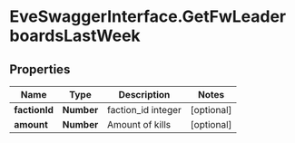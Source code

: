 # EveSwaggerInterface.GetFwLeaderboardsLastWeek

## Properties
Name | Type | Description | Notes
------------ | ------------- | ------------- | -------------
**factionId** | **Number** | faction_id integer | [optional] 
**amount** | **Number** | Amount of kills | [optional] 


